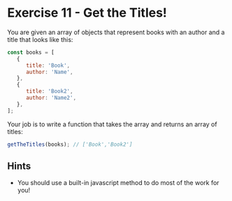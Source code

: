 # Exercise 11 - Get the Titles!

You are given an array of objects that represent books with an author and a title that looks like this:

```javascript
const books = [
   {
      title: 'Book',
      author: 'Name',
   },
   {
      title: 'Book2',
      author: 'Name2',
   },
];
```

Your job is to write a function that takes the array and returns an array of titles:

```javascript
getTheTitles(books); // ['Book','Book2']
```

## Hints

-  You should use a built-in javascript method to do most of the work for you!
